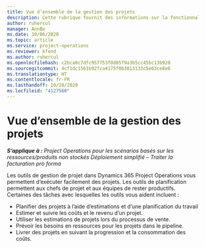 ```yaml
---
title: Vue d’ensemble de la gestion des projets
description: Cette rubrique fournit des informations sur la fonctionnalité Gestion de projets dans Dynamics 365 Project Operations.
author: ruhercul
manager: AnnBe
ms.date: 10/06/2020
ms.topic: article
ms.service: project-operations
ms.reviewer: kfend
ms.author: ruhercul
ms.openlocfilehash: c2bca0c7dfc957753f0d05f9a3b5cc45bc13b920
ms.sourcegitcommit: 4cf1dc1561b92fca4175f0b3813133c5e63ce8e6
ms.translationtype: HT
ms.contentlocale: fr-FR
ms.lasthandoff: 10/28/2020
ms.locfileid: "4127560"
---
```

# <a name="project-management-overview"></a>Vue d’ensemble de la gestion des projets

_**S’applique à :** Project Operations pour les scénarios basés sur les ressources/produits non stockés Déploiement simplifié – Traiter la facturation pro forma_

Les outils de gestion de projet dans Dynamics 365 Project Operations vous permettent d’exécuter facilement des projets. Les outils de planification permettent aux chefs de projet et aux équipes de rester productifs. Certaines des tâches avec lesquelles les outils vous aident incluent :

- Planifier des projets à l’aide d’estimations et d’une planification du travail
- Estimer et suivre les coûts et le revenu d’un projet.
- Utiliser les estimations de projets lors du processus de vente.
- Prévoir les besoins en ressources pour les projets dans le pipeline.
- Livrer des projets en suivant la progression et la consommation des coûts.

